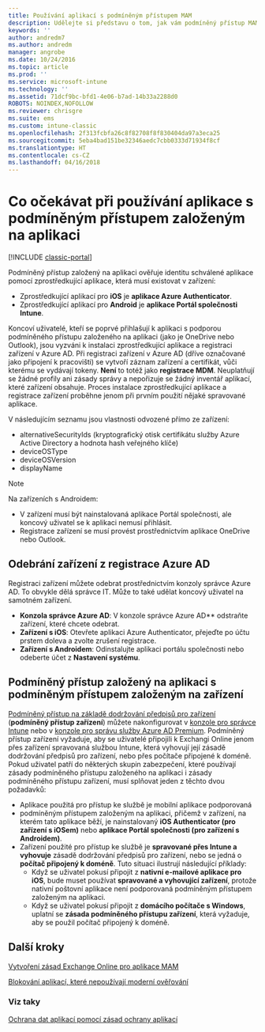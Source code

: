 ```yaml
---
title: Používání aplikací s podmíněným přístupem MAM
description: Udělejte si představu o tom, jak vám podmíněný přístup MAM pomůže určit, které aplikace mají přístup ke službám O365.
keywords: ''
author: andredm7
ms.author: andredm
manager: angrobe
ms.date: 10/24/2016
ms.topic: article
ms.prod: ''
ms.service: microsoft-intune
ms.technology: ''
ms.assetid: 71dcf9bc-bfd1-4e06-b7ad-14b33a2288d0
ROBOTS: NOINDEX,NOFOLLOW
ms.reviewer: chrisgre
ms.suite: ems
ms.custom: intune-classic
ms.openlocfilehash: 2f313fcbfa26c8f82708f8f830404da97a3eca25
ms.sourcegitcommit: 5eba4bad151be32346aedc7cbb0333d71934f8cf
ms.translationtype: HT
ms.contentlocale: cs-CZ
ms.lasthandoff: 04/16/2018
---
```

# <a name="what-to-expect-when-using-an-app-with-app-based-ca"></a>Co očekávat při používání aplikace s podmíněným přístupem založeným na aplikaci

[!INCLUDE [classic-portal](../includes/classic-portal.md)]

Podmíněný přístup založený na aplikaci ověřuje identitu schválené aplikace pomocí zprostředkující aplikace, která musí existovat v zařízení:
*  Zprostředkující aplikací pro **iOS** je **aplikace Azure Authenticator**.
* Zprostředkující aplikací pro **Android** je **aplikace Portál společnosti Intune**. 

Koncoví uživatelé, kteří se poprvé přihlašují k aplikaci s podporou podmíněného přístupu založeného na aplikaci (jako je OneDrive nebo Outlook), jsou vyzváni k instalaci zprostředkující aplikace a registraci zařízení v Azure AD. Při registraci zařízení v Azure AD (dříve označované jako připojení k pracovišti) se vytvoří záznam zařízení a certifikát, vůči kterému se vydávají tokeny.  **Není** to totéž jako **registrace MDM**. Neuplatňují se žádné profily ani zásady správy a nepořizuje se žádný inventář aplikací, které zařízení obsahuje.  Proces instalace zprostředkující aplikace a registrace zařízení proběhne jenom při prvním použití nějaké spravované aplikace.

V následujícím seznamu jsou vlastnosti odvozené přímo ze zařízení:

* alternativeSecurityIds (kryptografický otisk certifikátu služby Azure Active Directory a hodnota hash veřejného klíče)
* deviceOSType
* deviceOSVersion
* displayName

> [!NOTE]
> Na zařízeních s Androidem:
>   * V zařízení musí být nainstalovaná aplikace Portál společnosti, ale koncový uživatel se k aplikaci nemusí přihlásit.
>   * Registrace zařízení se musí provést prostřednictvím aplikace OneDrive nebo Outlook.

## <a name="to-remove-a-device-from-azure-ad-registration"></a>Odebrání zařízení z registrace Azure AD
Registraci zařízení můžete odebrat prostřednictvím konzoly správce Azure AD. To obvykle dělá správce IT.  Může to také udělat koncový uživatel na samotném zařízení.

* **Konzola správce Azure AD**: V konzole správce Azure AD** odstraňte zařízení, které chcete odebrat.
* **Zařízení s iOS**: Otevřete aplikaci Azure Authenticator, přejeďte po účtu prstem doleva a zvolte zrušení registrace.  
* **Zařízení s Androidem**: Odinstalujte aplikaci portálu společnosti nebo odeberte účet z **Nastavení systému**.

## <a name="app-based-ca-with-device-based-ca"></a>Podmíněný přístup založený na aplikaci s podmíněným přístupem založeným na zařízení  

[Podmíněný přístup na základě dodržování předpisů pro zařízení](restrict-access-to-email-and-o365-services-with-microsoft-intune.md) (<strong>podmíněný přístup zařízení</strong>) můžete nakonfigurovat v [konzole pro správce Intune](https://manage.microsoft.com) nebo v [konzole pro správu služby Azure AD Premium](https://manage.windowsazure.com). Podmíněný přístup zařízení vyžaduje, aby se uživatelé připojili k Exchangi Online jenom přes zařízení spravovaná službou Intune, která vyhovují její zásadě dodržování předpisů pro zařízení, nebo přes počítače připojené k doméně.  Pokud uživatel patří do některých skupin zabezpečení, které používají zásady podmíněného přístupu založeného na aplikaci i zásady podmíněného přístupu zařízení, musí splňovat jeden z těchto dvou požadavků:
* Aplikace použitá pro přístup ke službě je mobilní aplikace podporovaná 
* podmíněným přístupem založeným na aplikaci, přičemž v zařízení, na kterém tato aplikace běží, je nainstalovaný **iOS Authenticator (pro zařízení s iOSem)** nebo **aplikace Portál společnosti (pro zařízení s Androidem)**.
* Zařízení použité pro přístup ke službě je **spravované přes Intune a vyhovuje** zásadě dodržování předpisů pro zařízení, nebo se jedná o **počítač připojený k doméně**.  Tuto situaci ilustrují následující příklady:
  * Když se uživatel pokusí připojit z **nativní e-mailové aplikace pro iOS**, bude muset používat **spravované a vyhovující zařízení**, protože nativní poštovní aplikace není podporovaná podmíněným přístupem založeným na aplikaci.
  * Když se uživatel pokusí připojit z **domácího počítače s Windows**, uplatní se **zásada podmíněného přístupu zařízení**, která vyžaduje, aby se použil počítač připojený k doméně.

## <a name="next-steps"></a>Další kroky
[Vytvoření zásad Exchange Online pro aplikace MAM](mam-ca-for-exchange-online.md)

[Blokování aplikací, které nepoužívají moderní ověřování](block-apps-with-no-modern-authentication.md)

### <a name="see-also"></a>Viz taky

[Ochrana dat aplikací pomocí zásad ochrany aplikací](protect-app-data-using-mobile-app-management-policies-with-microsoft-intune.md)
